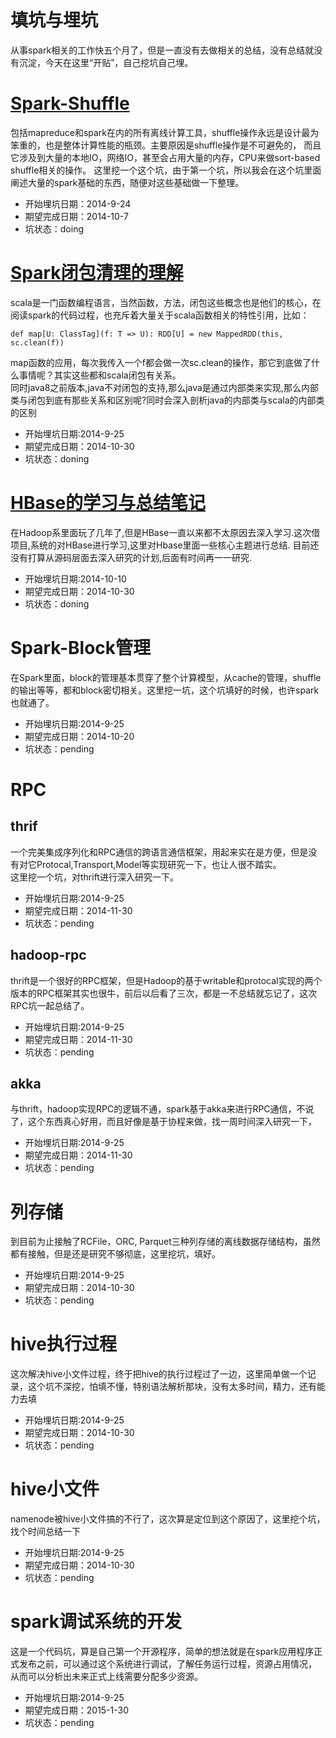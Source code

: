 填坑与埋坑
==========

从事spark相关的工作快五个月了，但是一直没有去做相关的总结，没有总结就没有沉淀，今天在这里“开贴”，自己挖坑自己埋。

# [Spark-Shuffle](./spark-1.1.0/shuffle-study.md)
包括mapreduce和spark在内的所有离线计算工具，shuffle操作永远是设计最为笨重的，也是整体计算性能的瓶颈。主要原因是shuffle操作是不可避免的，
而且它涉及到大量的本地IO，网络IO，甚至会占用大量的内存，CPU来做sort-based shuffle相关的操作。
这里挖一个这个坑，由于第一个坑，所以我会在这个坑里面阐述大量的spark基础的东西，随便对这些基础做一下整理。

+   开始埋坑日期：2014-9-24
+   期望完成日期：2014-10-7
+   坑状态：doing

# [Spark闭包清理的理解](./code/function-closure-cleaner.md)
scala是一门函数编程语言，当然函数，方法，闭包这些概念也是他们的核心，在阅读spark的代码过程，也充斥着大量关于scala函数相关的特性引用，比如：

    def map[U: ClassTag](f: T => U): RDD[U] = new MappedRDD(this, sc.clean(f))
map函数的应用，每次我传入一个f都会做一次sc.clean的操作，那它到底做了什么事情呢？其实这些都和scala闭包有关系。  
同时java8之前版本,java不对闭包的支持,那么java是通过内部类来实现,那么内部类与闭包到底有那些关系和区别呢?同时会深入剖析java的内部类与scala的内部类的区别

+   开始埋坑日期:2014-9-25
+   期望完成日期：2014-10-30
+   坑状态：doning

# [HBase的学习与总结笔记](./hbase/hbase-learn.md)
在Hadoop系里面玩了几年了,但是HBase一直以来都不太原因去深入学习.这次借项目,系统的对HBase进行学习,这里对Hbase里面一些核心主题进行总结.
目前还没有打算从源码层面去深入研究的计划,后面有时间再一一研究.

+   开始埋坑日期:2014-10-10
+   期望完成日期：2014-10-30
+   坑状态：doning

# Spark-Block管理
在Spark里面，block的管理基本贯穿了整个计算模型，从cache的管理，shuffle的输出等等，都和block密切相关。这里挖一坑，这个坑填好的时候，也许spark也就通了。

+   开始埋坑日期:2014-9-25
+   期望完成日期：2014-10-20
+   坑状态：pending

# RPC
## thrif
一个完美集成序列化和RPC通信的跨语言通信框架，用起来实在是方便，但是没有对它Protocal,Transport,Model等实现研究一下，也让人很不踏实。  
这里挖一个坑，对thrift进行深入研究一下。

+   开始埋坑日期:2014-9-25
+   期望完成日期：2014-11-30
+   坑状态：pending

## hadoop-rpc
thrift是一个很好的RPC框架，但是Hadoop的基于writable和protocal实现的两个版本的RPC框架其实也很牛，前后以后看了三次，都是一不总结就忘记了，这次RPC坑一起总结了。

+   开始埋坑日期:2014-9-25
+   期望完成日期：2014-11-30
+   坑状态：pending

## akka
与thrift，hadoop实现RPC的逻辑不通，spark基于akka来进行RPC通信，不说了，这个东西真心好用，而且好像是基于协程来做，找一周时间深入研究一下，

+   开始埋坑日期:2014-9-25
+   期望完成日期：2014-11-30
+   坑状态：pending

#   列存储
到目前为止接触了RCFile，ORC, Parquet三种列存储的离线数据存储结构，虽然都有接触，但是还是研究不够彻底，这里挖坑，填好。

+   开始埋坑日期:2014-9-25
+   期望完成日期：2014-10-30
+   坑状态：pending

#   hive执行过程
这次解决hive小文件过程，终于把hive的执行过程过了一边，这里简单做一个记录，这个坑不深挖，怕填不懂，特别语法解析那块，没有太多时间，精力，还有能力去填

+   开始埋坑日期:2014-9-25
+   期望完成日期：2014-10-30
+   坑状态：pending

#   hive小文件
namenode被hive小文件搞的不行了，这次算是定位到这个原因了，这里挖个坑，找个时间总结一下

+   开始埋坑日期:2014-9-25
+   期望完成日期：2014-10-30
+   坑状态：pending

#   spark调试系统的开发
这是一个代码坑，算是自己第一个开源程序，简单的想法就是在spark应用程序正式发布之前，可以通过这个系统进行调试，了解任务运行过程，资源占用情况，
从而可以分析出未来正式上线需要分配多少资源。

+   开始埋坑日期:2014-9-25
+   期望完成日期：2015-1-30
+   坑状态：pending
